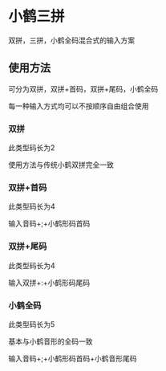 # 小鹤三拼

双拼，三拼，小鹤全码混合式的输入方案

## 使用方法

可分为双拼，双拼+首码，双拼+尾码，小鹤全码

每一种输入方式均可以不按顺序自由组合使用

### 双拼

此类型码长为2

使用方法与传统小鹤双拼完全一致

### 双拼+首码

此类型码长为4

输入音码+;+小鹤形码首码

### 双拼+尾码

此类型码长为4

输入双拼+:+小鹤形码尾码

### 小鹤全码

此类型码长为5

基本与小鹤音形的全码一致

输入音码+;+小鹤形码首码+小鹤音形尾码
